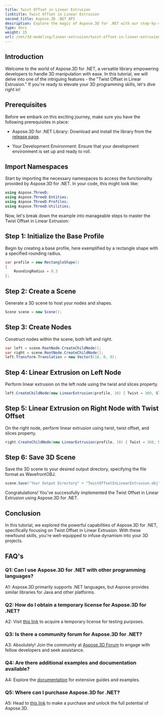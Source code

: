 ```yaml
---
title: Twist Offset in Linear Extrusion
linktitle: Twist Offset in Linear Extrusion
second_title: Aspose.3D .NET API
description: Explore the magic of Aspose.3D for .NET with our step-by-step guide on Twist Offset in Linear Extrusion. Elevate your 3D projects effortlessly.
type: docs
weight: 15
url: /net/3d-modeling/linear-extrusion/twist-offset-in-linear-extrusion/
---
```

## Introduction

Welcome to the world of Aspose.3D for .NET, a versatile library empowering developers to handle 3D manipulation with ease. In this tutorial, we will delve into one of the intriguing features - the "Twist Offset in Linear Extrusion." If you're ready to elevate your 3D programming skills, let's dive right in!

## Prerequisites

Before we embark on this exciting journey, make sure you have the following prerequisites in place:

- Aspose.3D for .NET Library: Download and install the library from the [release page](https://releases.aspose.com/3d/net/).

- Your Development Environment: Ensure that your development environment is set up and ready to roll.

## Import Namespaces

Start by importing the necessary namespaces to access the functionality provided by Aspose.3D for .NET. In your code, this might look like:

```csharp
using Aspose.ThreeD;
using Aspose.ThreeD.Entities;
using Aspose.ThreeD.Profiles;
using Aspose.ThreeD.Utilities;
```

Now, let's break down the example into manageable steps to master the Twist Offset in Linear Extrusion:

## Step 1: Initialize the Base Profile

Begin by creating a base profile, here exemplified by a rectangle shape with a specified rounding radius.

```csharp
var profile = new RectangleShape()
{
    RoundingRadius = 0.3
};
```

## Step 2: Create a Scene

Generate a 3D scene to host your nodes and shapes.

```csharp
Scene scene = new Scene();
```

## Step 3: Create Nodes

Construct nodes within the scene, both left and right.

```csharp
var left = scene.RootNode.CreateChildNode();
var right = scene.RootNode.CreateChildNode();
left.Transform.Translation = new Vector3(18, 0, 0);
```

## Step 4: Linear Extrusion on Left Node

Perform linear extrusion on the left node using the twist and slices property.

```csharp
left.CreateChildNode(new LinearExtrusion(profile, 10) { Twist = 360, Slices = 100 });
```

## Step 5: Linear Extrusion on Right Node with Twist Offset

On the right node, perform linear extrusion using twist, twist offset, and slices property.

```csharp
right.CreateChildNode(new LinearExtrusion(profile, 10) { Twist = 360, Slices = 100, TwistOffset = new Vector3(3, 0, 0) });
```

## Step 6: Save 3D Scene

Save the 3D scene to your desired output directory, specifying the file format as WavefrontOBJ.

```csharp
scene.Save("Your Output Directory" + "TwistOffsetInLinearExtrusion.obj", FileFormat.WavefrontOBJ);
```

Congratulations! You've successfully implemented the Twist Offset in Linear Extrusion using Aspose.3D for .NET.

## Conclusion

In this tutorial, we explored the powerful capabilities of Aspose.3D for .NET, specifically focusing on Twist Offset in Linear Extrusion. With these newfound skills, you're well-equipped to infuse dynamism into your 3D projects.

## FAQ's

### Q1: Can I use Aspose.3D for .NET with other programming languages?

A1: Aspose.3D primarily supports .NET languages, but Aspose provides similar libraries for Java and other platforms.

### Q2: How do I obtain a temporary license for Aspose.3D for .NET?

A2: Visit [this link](https://purchase.aspose.com/temporary-license/) to acquire a temporary license for testing purposes.

### Q3: Is there a community forum for Aspose.3D for .NET?

A3: Absolutely! Join the community at [Aspose.3D Forum](https://forum.aspose.com/c/3d/18) to engage with fellow developers and seek assistance.

### Q4: Are there additional examples and documentation available?

A4: Explore the [documentation](https://reference.aspose.com/3d/net/) for extensive guides and examples.

### Q5: Where can I purchase Aspose.3D for .NET?

A5: Head to [this link](https://purchase.aspose.com/buy) to make a purchase and unlock the full potential of Aspose.3D.

